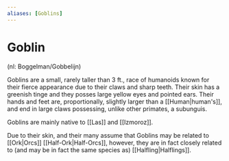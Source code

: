 ```yaml
---
aliases: [Goblins]
---
```

# Goblin
(nl: Boggelman/Gobbelijn)

Goblins are a small, rarely taller than 3 ft., race of humanoids known for their fierce appearance due to their claws and sharp teeth. Their skin has a greenish tinge and they posses large yellow eyes and pointed ears. Their hands and feet are, proportionally, slightly larger than a [[Human|human's]], and end in large claws possessing, unlike other primates, a subunguis. 

Goblins are mainly native to [[Las]] and [[Izmoroz]].

Due to their skin, and their many assume that Goblins may be related to [[Ork|Orcs]] [[Half-Ork|Half-Orcs]], however, they are in fact closely related to (and may be in fact the same species as) [[Halfling|Halflings]].